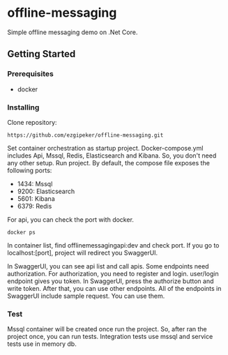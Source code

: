 # offline-messaging
Simple offline messaging demo on .Net Core. 
## Getting Started
### Prerequisites
 - docker
### Installing
Clone repository:
```
https://github.com/ezgipeker/offline-messaging.git
```
Set container orchestration as startup project. Docker-compose.yml includes Api, Mssql, Redis, Elasticsearch and Kibana. So, you don't need any other setup. 
Run project.
By default, the compose file exposes the following ports:
- 1434: Mssql
- 9200: Elasticsearch
- 5601: Kibana
- 6379: Redis

For api, you can check the port with docker. 
```
docker ps
```
In container list, find offlinemessagingapi:dev and check port. 
If you go to localhost:[port], project will redirect you SwaggerUI.

In SwaggerUI, you can see api list and call apis. 
Some endpoints need authorization. For authorization, you need to register and login. 
user/login endpoint gives you token. In SwaggerUI, press the authorize button and write token. After that, you can use other endpoints.
All of the endpoints in SwaggerUI include sample request. You can use them.

### Test
Mssql container will be created once run the project. So, after ran the project once, you can run tests. 
Integration tests use mssql and service tests use in memory db. 
